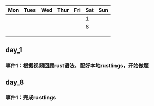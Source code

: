 | Mon               | Tues              | Wed                          | Thur                         | Fri                          | Sat               | Sun               |
| ----------------- | ----------------- | ---------------------------- | ---------------------------- | ---------------------------- | ----------------- | ----------------- |
|                   |                   |                               |                            |                                 |         [1](#day_1)      |      |
|                   |                   |                               |                            |                                 |        [8](#day_8)         |      |
|                   |                   |                               |                            |                                 |                 |      |
|                   |                   |                               |                            |                                 |                 |      |
|                   |                   |                               |                            |                                 |                 |      |




## day_1

### 事件1：根据视频回顾rust语法，配好本地rustlings，开始做题


## day_8

### 事件1：完成rustlings

